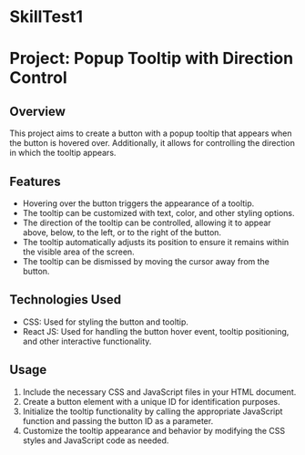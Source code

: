 # SkillTest1
# Project: Popup Tooltip with Direction Control

## Overview
This project aims to create a button with a popup tooltip that appears when the button is hovered over. Additionally, it allows for controlling the direction in which the tooltip appears.

## Features
- Hovering over the button triggers the appearance of a tooltip.
- The tooltip can be customized with text, color, and other styling options.
- The direction of the tooltip can be controlled, allowing it to appear above, below, to the left, or to the right of the button.
- The tooltip automatically adjusts its position to ensure it remains within the visible area of the screen.
- The tooltip can be dismissed by moving the cursor away from the button.

## Technologies Used
- CSS: Used for styling the button and tooltip.
- React JS: Used for handling the button hover event, tooltip positioning, and other interactive functionality.

## Usage
1. Include the necessary CSS and JavaScript files in your HTML document.
2. Create a button element with a unique ID for identification purposes.
3. Initialize the tooltip functionality by calling the appropriate JavaScript function and passing the button ID as a parameter.
4. Customize the tooltip appearance and behavior by modifying the CSS styles and JavaScript code as needed.
